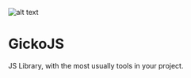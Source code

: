 ![alt text](https://raw.githubusercontent.com/alexsan134/GickoJS/master/img/bns.png)
# GickoJS
JS Library, with the most usually tools in your project.
